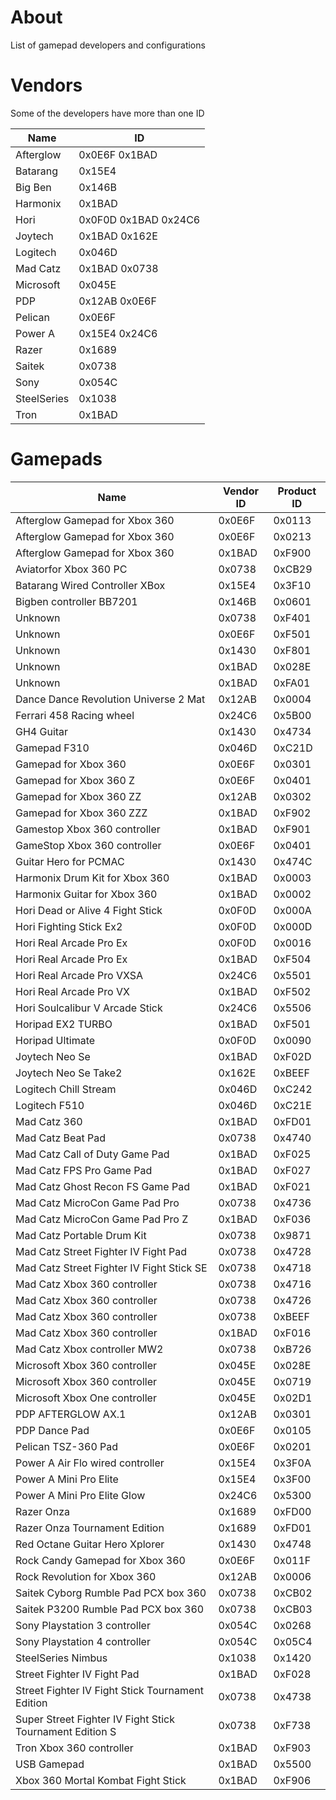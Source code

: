 # About
List of gamepad developers and configurations

# Vendors

Some of the developers have more than one ID

| Name | ID |
| - | - |
| Afterglow | 0x0E6F 0x1BAD |
| Batarang | 0x15E4 |
| Big Ben | 0x146B |
| Harmonix | 0x1BAD |
| Hori | 0x0F0D 0x1BAD 0x24C6 |
| Joytech | 0x1BAD 0x162E |
| Logitech | 0x046D |
| Mad Catz | 0x1BAD 0x0738 |
| Microsoft | 0x045E |
| PDP | 0x12AB 0x0E6F |
| Pelican | 0x0E6F |
| Power A | 0x15E4 0x24C6 |
| Razer | 0x1689 |
| Saitek | 0x0738 |
| Sony | 0x054C |
| SteelSeries | 0x1038 |
| Tron | 0x1BAD |

# Gamepads

| Name | Vendor ID | Product ID |
| - | - | - |
| Afterglow Gamepad for Xbox 360 | 0x0E6F | 0x0113 |
| Afterglow Gamepad for Xbox 360 | 0x0E6F | 0x0213 |
| Afterglow Gamepad for Xbox 360 | 0x1BAD | 0xF900 |
| Aviatorfor Xbox 360 PC | 0x0738 | 0xCB29 |
| Batarang Wired Controller XBox | 0x15E4 | 0x3F10 |
| Bigben controller BB7201 | 0x146B | 0x0601 |
| Unknown | 0x0738 | 0xF401 |
| Unknown | 0x0E6F | 0xF501 |
| Unknown | 0x1430 | 0xF801 |
| Unknown | 0x1BAD | 0x028E |
| Unknown | 0x1BAD | 0xFA01 |
| Dance Dance Revolution Universe 2 Mat | 0x12AB | 0x0004 |
| Ferrari 458 Racing wheel | 0x24C6 | 0x5B00 |
| GH4 Guitar | 0x1430 | 0x4734 |
| Gamepad F310 | 0x046D | 0xC21D |
| Gamepad for Xbox 360 | 0x0E6F | 0x0301 |
| Gamepad for Xbox 360 Z | 0x0E6F | 0x0401 |
| Gamepad for Xbox 360 ZZ | 0x12AB | 0x0302 |
| Gamepad for Xbox 360 ZZZ | 0x1BAD | 0xF902 |
| Gamestop Xbox 360 controller | 0x1BAD | 0xF901 |
| GameStop Xbox 360 controller | 0x0E6F | 0x0401 |
| Guitar Hero for PCMAC | 0x1430 | 0x474C |
| Harmonix Drum Kit for Xbox 360 | 0x1BAD | 0x0003 |
| Harmonix Guitar for Xbox 360 | 0x1BAD | 0x0002 |
| Hori Dead or Alive 4 Fight Stick | 0x0F0D | 0x000A |
| Hori Fighting Stick Ex2 | 0x0F0D | 0x000D |
| Hori Real Arcade Pro Ex | 0x0F0D | 0x0016 |
| Hori Real Arcade Pro Ex | 0x1BAD | 0xF504 |
| Hori Real Arcade Pro VXSA | 0x24C6 | 0x5501 |
| Hori Real Arcade Pro VX | 0x1BAD | 0xF502 |
| Hori Soulcalibur V Arcade Stick | 0x24C6 | 0x5506 |
| Horipad EX2 TURBO | 0x1BAD | 0xF501 |
| Horipad Ultimate | 0x0F0D | 0x0090 |
| Joytech Neo Se | 0x1BAD | 0xF02D |
| Joytech Neo Se Take2 | 0x162E | 0xBEEF |
| Logitech Chill Stream | 0x046D | 0xC242 |
| Logitech F510 | 0x046D | 0xC21E |
| Mad Catz 360 | 0x1BAD | 0xFD01 |
| Mad Catz Beat Pad | 0x0738 | 0x4740 |
| Mad Catz Call of Duty Game Pad | 0x1BAD | 0xF025 |
| Mad Catz FPS Pro Game Pad | 0x1BAD | 0xF027 |
| Mad Catz Ghost Recon FS Game Pad | 0x1BAD | 0xF021 |
| Mad Catz MicroCon Game Pad Pro | 0x0738 | 0x4736 |
| Mad Catz MicroCon Game Pad Pro Z | 0x1BAD | 0xF036 |
| Mad Catz Portable Drum Kit | 0x0738 | 0x9871 |
| Mad Catz Street Fighter IV Fight Pad | 0x0738 | 0x4728 |
| Mad Catz Street Fighter IV Fight Stick SE | 0x0738 | 0x4718 |
| Mad Catz Xbox 360 controller | 0x0738 | 0x4716 |
| Mad Catz Xbox 360 controller | 0x0738 | 0x4726 |
| Mad Catz Xbox 360 controller | 0x0738 | 0xBEEF |
| Mad Catz Xbox 360 controller | 0x1BAD | 0xF016 |
| Mad Catz Xbox controller MW2 | 0x0738 | 0xB726 |
| Microsoft Xbox 360 controller | 0x045E | 0x028E |
| Microsoft Xbox 360 controller | 0x045E | 0x0719 |
| Microsoft Xbox One controller | 0x045E | 0x02D1 |
| PDP AFTERGLOW AX.1 | 0x12AB | 0x0301 |
| PDP Dance Pad | 0x0E6F | 0x0105 |
| Pelican TSZ-360 Pad | 0x0E6F | 0x0201 |
| Power A Air Flo wired controller | 0x15E4 | 0x3F0A |
| Power A Mini Pro Elite | 0x15E4 | 0x3F00 |
| Power A Mini Pro Elite Glow | 0x24C6 | 0x5300 |
| Razer Onza | 0x1689 | 0xFD00 |
| Razer Onza Tournament Edition | 0x1689 | 0xFD01 |
| Red Octane Guitar Hero Xplorer | 0x1430 | 0x4748 |
| Rock Candy Gamepad for Xbox 360 | 0x0E6F | 0x011F |
| Rock Revolution for Xbox 360 | 0x12AB | 0x0006 |
| Saitek Cyborg Rumble Pad PCX box 360 | 0x0738 | 0xCB02 |
| Saitek P3200 Rumble Pad PCX box 360 | 0x0738 | 0xCB03 |
| Sony Playstation 3 controller | 0x054C | 0x0268 |
| Sony Playstation 4 controller | 0x054C | 0x05C4 |
| SteelSeries Nimbus | 0x1038 | 0x1420 |
| Street Fighter IV Fight Pad | 0x1BAD | 0xF028 |
| Street Fighter IV Fight Stick Tournament Edition | 0x0738 | 0x4738 |
| Super Street Fighter IV Fight Stick Tournament Edition S | 0x0738 | 0xF738 |
| Tron Xbox 360 controller | 0x1BAD | 0xF903 |
| USB Gamepad | 0x1BAD | 0x5500 |
| Xbox 360 Mortal Kombat Fight Stick | 0x1BAD | 0xF906 |